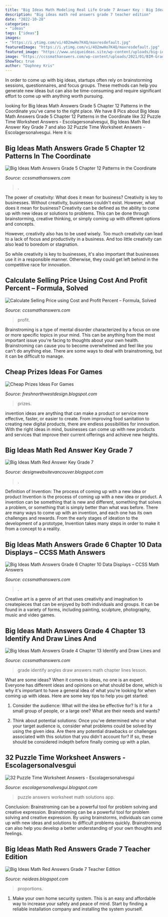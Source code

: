 ```yaml
---
title: "Big Ideas Math Modeling Real Life Grade 7 Answer Key : Big Ideas Math Answers Grade 4 Chapter 13 Identify And Draw Lines And"
description: "Big ideas math red answers grade 7 teacher edition"
date: "2022-10-28"
categories:
- "ideas"
tags: ["ideas"]
images:
- "https://i.ytimg.com/vi/4O2mwHo7K4Q/maxresdefault.jpg"
featuredImage: "https://i.ytimg.com/vi/4O2mwHo7K4Q/maxresdefault.jpg"
featured_image: "https://www.uniqueideas.site/wp-content/uploads/big-ideas-math-worksheets-accurate-though-palos-verdes-intermediate.jpg"
image: "https://ccssmathanswers.com/wp-content/uploads/2021/01/BIM-Grade-6-Answer-Key-Chapter-10-Data-Displays-img_20.jpg"
ShowToc: true
author: "Daphney Kris"
---
```



In order to come up with big ideas, startups often rely on brainstorming sessions, questionnaires, and focus groups. These methods can help you generate new ideas but can also be time-consuming and require significant effort to come up with anything worth pursuing.

	

		
looking for Big Ideas Math Answers Grade 5 Chapter 12 Patterns in the Coordinate you've came to the right place. We have 8 Pics about Big Ideas Math Answers Grade 5 Chapter 12 Patterns in the Coordinate like 32 Puzzle Time Worksheet Answers - Escolagersonalvesgui, Big Ideas Math Red Answer Key Grade 7 and also 32 Puzzle Time Worksheet Answers - Escolagersonalvesgui. Here it is:
		
    
## Big Ideas Math Answers Grade 5 Chapter 12 Patterns In The Coordinate

<img loading=lazy src="https://ccssmathanswers.com/wp-content/uploads/2020/12/Big-Ideas-Math-Answer-Key-Grade-5-Chapter-12-Patterns-in-the-Coordinate-Plane-123-209x300.png" onerror="this.onerror=null;this.src='https://tse1.mm.bing.net/th?id=OIP.hOSDrme4uaop4V80KNCtoQAAAA&amp;pid=15.1';" alt="Big Ideas Math Answers Grade 5 Chapter 12 Patterns in the Coordinate">

_Source: ccssmathanswers.com_

>. 

	

The power of creativity: What does it mean for business?
Creativity is key to businesses. Without creativity, businesses couldn't exist. However, what does it mean for business? 
Creativity can be defined as the ability to come up with new ideas or solutions to problems. This can be done through brainstorming, creative thinking, or simply coming up with different options and concepts. 

However, creativity also has to be used wisely. Too much creativity can lead to a lack of focus and productivity in a business. And too little creativity can also lead to boredom or stagnation. 

So while creativity is key to businesses, it's also important that businesses use it in a responsible manner. Otherwise, they could get left behind in the competitive race for innovation.

    
## Calculate Selling Price Using Cost And Profit Percent – Formula, Solved

<img loading=lazy src="https://ccssmathanswers.com/wp-content/uploads/2021/03/Calculate-Selling-Price-using-Cost-and-Profit-Percent-768x432.png" onerror="this.onerror=null;this.src='https://tse4.mm.bing.net/th?id=OIP.rihxyAizHTmlyHjhZ86AIwHaEK&amp;pid=15.1';" alt="Calculate Selling Price using Cost and Profit Percent – Formula, Solved">

_Source: ccssmathanswers.com_

>profit. 

	

Brainstroming is a type of mental disorder characterized by a focus on one or more specific topics in your mind. This can be anything from the most important issue you're facing to thoughts about your own health. Brainstroming can cause you to become overwhelmed and feel like you can't do anything else. There are some ways to deal with brainstroming, but it can be difficult to manage.

    
## Cheap Prizes Ideas For Games

<img loading=lazy src="https://www.incredibleevents.com/wp-content/uploads/2019/08/prizes-1.jpg" onerror="this.onerror=null;this.src='https://tse4.mm.bing.net/th?id=OIP.87Ib7-RILfwRV6ZBeIN1dwHaEo&amp;pid=15.1';" alt="Cheap Prizes Ideas For Games">

_Source: freshnorthwestdesign.blogspot.com_

>prizes. 

	

invention ideas are anything that can make a product or service more effective, faster, or easier to create. From improving food sanitation to creating new digital products, there are endless possibilities for innovation. With the right ideas in mind, businesses can come up with new products and services that improve their current offerings and achieve new heights.

    
## Big Ideas Math Red Answer Key Grade 7

<img loading=lazy src="https://www.uniqueideas.site/wp-content/uploads/big-ideas-math-worksheets-accurate-though-palos-verdes-intermediate.jpg" onerror="this.onerror=null;this.src='https://tse3.mm.bing.net/th?id=OIP.mOSYBSndxPvxVGNhDS5WGQHaJp&amp;pid=15.1';" alt="Big Ideas Math Red Answer Key Grade 7">

_Source: designwebsitevancouver.blogspot.com_

>. 

	

Definition of Invention: The process of coming up with a new idea or product
Invention is the process of coming up with a new idea or product. A invention can be something that is new and different, something that solves a problem, or something that is simply better than what was before. There are many ways to come up with an invention, and each one has its own challenges and rewards. From the early stages of ideation to the development of a prototype, Invention takes many steps in order to make it from a concept to a reality.

    
## Big Ideas Math Answers Grade 6 Chapter 10 Data Displays – CCSS Math Answers

<img loading=lazy src="https://ccssmathanswers.com/wp-content/uploads/2021/01/BIM-Grade-6-Answer-Key-Chapter-10-Data-Displays-img_20.jpg" onerror="this.onerror=null;this.src='https://tse1.mm.bing.net/th?id=OIP.lNWVuJsQKoLUaQO52Q536gAAAA&amp;pid=15.1';" alt="Big Ideas Math Answers Grade 6 Chapter 10 Data Displays – CCSS Math Answers">

_Source: ccssmathanswers.com_

>. 

	

Creative art is a genre of art that uses creativity and imagination to createpieces that can be enjoyed by both individuals and groups. It can be found in a variety of forms, including painting, sculpture, photography, music and video games.

    
## Big Ideas Math Answers Grade 4 Chapter 13 Identify And Draw Lines And

<img loading=lazy src="https://ccssmathanswers.com/wp-content/uploads/2020/12/Big-Ideas-Math-Answers-Grade-4-Chapter-13-Identify-and-Draw-Lines-and-Angles-56.png" onerror="this.onerror=null;this.src='https://tse3.mm.bing.net/th?id=OIP.RNufnESidDiKrl-bk_W9kAAAAA&amp;pid=15.1';" alt="Big Ideas Math Answers Grade 4 Chapter 13 Identify and Draw Lines and">

_Source: ccssmathanswers.com_

>grade identify angles draw answers math chapter lines lesson. 

	

What are some ideas?
When it comes to ideas, no one is an expert. Everyone has different ideas and opinions on what should be done, which is why it's important to have a general idea of what you're looking for when coming up with ideas. Here are some key tips to help you get started:
1. Consider the audience: What will the idea be effective for? Is it for a small group of people, or a large one? What are their needs and wants?

2. Think about potential solutions: Once you've determined who or what your target audience is, consider what problems could be solved by using the given idea. Are there any potential drawbacks or challenges associated with this solution that you didn't account for? If so, these should be considered indepth before finally coming up with a plan.


    
## 32 Puzzle Time Worksheet Answers - Escolagersonalvesgui

<img loading=lazy src="https://is3-ssl.mzstatic.com/image/thumb/Purple18/v4/72/7d/1c/727d1cf1-df3a-091a-a155-153ef1bf79af/pr_source.png/300x0w.png" onerror="this.onerror=null;this.src='https://tse2.mm.bing.net/th?id=OIP.mjQYKQ0BlCzyTavQJ8zWQgAAAA&amp;pid=15.1';" alt="32 Puzzle Time Worksheet Answers - Escolagersonalvesgui">

_Source: escolagersonalvesgui.blogspot.com_

>puzzle answers worksheet math solutions app. 

	

Conclusion: Brainstroming can be a powerful tool for problem solving and creative expression.
Brainstroming can be a powerful tool for problem solving and creative expression. By using brainstorms, individuals can come up with new ideas and solutions to difficult problems quickly. Brainstroming can also help you develop a better understanding of your own thoughts and feelings.

    
## Big Ideas Math Red Answers Grade 7 Teacher Edition

<img loading=lazy src="https://i.ytimg.com/vi/4O2mwHo7K4Q/maxresdefault.jpg" onerror="this.onerror=null;this.src='https://tse3.mm.bing.net/th?id=OIP.2eQAyQLracCEQZPWVHrUVwHaEK&amp;pid=15.1';" alt="Big Ideas Math Red Answers Grade 7 Teacher Edition">

_Source: neideas.blogspot.com_

>proportions. 

	

1. Make your own home security system. This is an easy and affordable way to increase your safety and peace of mind. Start by finding a reliable installation company and installing the system yourself.

